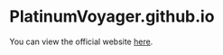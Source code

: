 # PlatinumVoyager.github.io

You can view the official website [here](https://platinumvoyager.github.io/).
